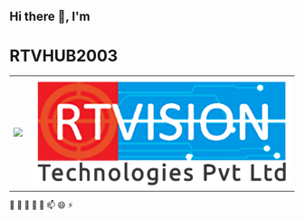 ## Hi there 👋, I'm

# RTVHUB2003
<Table align='center'>
  <tr>
    <td>
      <img src='https://github-readme-stats.vercel.app/api?username=rtvhub2003&show_icons=true&theme=transparent'>
    </td>
    <td>
      <img src='/logo.png'>
    </td>
  </tr>
</Table>

🔭 🌱 👯 🤔 💬 📫 😄 ⚡
